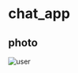 # chat_app

## photo
![user](https://github.com/user-attachments/assets/01b097e7-01e1-4919-beab-ffad6a97840d)
